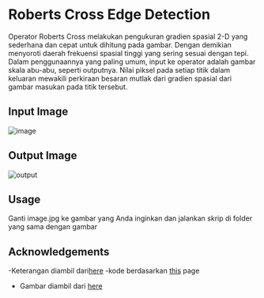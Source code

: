 # Roberts Cross Edge Detection
Operator Roberts Cross melakukan pengukuran gradien spasial 2-D yang sederhana dan cepat untuk dihitung pada gambar. Dengan demikian menyoroti daerah frekuensi spasial tinggi yang sering sesuai dengan tepi. Dalam penggunaannya yang paling umum, input ke operator adalah gambar skala abu-abu, seperti outputnya. Nilai piksel pada setiap titik dalam keluaran mewakili perkiraan besaran mutlak dari gradien spasial dari gambar masukan pada titik tersebut.
 
 ## Input Image
 ![image](https://user-images.githubusercontent.com/105448217/169351759-5158c6ab-d3e9-4854-92a1-60118f946c08.jpg)

 ## Output Image
 ![output](https://user-images.githubusercontent.com/105448217/169351780-1ec3bf00-e7eb-4e32-a692-6de6e9074cf7.jpg)

 ## Usage
Ganti image.jpg ke gambar yang Anda inginkan dan jalankan skrip di folder yang sama dengan gambar

 ## Acknowledgements
-Keterangan diambil dari[here](https://homepages.inf.ed.ac.uk/rbf/HIPR2/roberts.htm)
-kode berdasarkan [this](http://www.roborealm.com/help/Roberts_Edge.php) page
- Gambar diambil dari [here](https://en.wikipedia.org/wiki/Roberts_cross#/media/File:Bikesgray.jpg)
